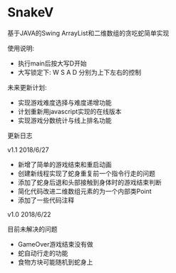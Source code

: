 # SnakeV
基于JAVA的Swing ArrayList和二维数组的贪吃蛇简单实现

使用说明:
- 执行main后按大写D开始
- 大写锁定下: W S A D 分别为上下左右的控制

未来更新计划:
- 实现游戏难度选择与难度递增功能
- 计划重新用javascript实现的在线版本
- 实现游戏分数统计与线上排名功能



更新日志

v1.1 2018/6/27
- 新增了简单的游戏结束和重启动画
- 创建新线程实现了蛇身重复前一个指令行走的问题
- 添加了蛇身后退和头部接触到身体时的游戏结束判断
- 简化代码改进二维数组元素的为一个内部类Point
- 添加了一些代码注释

v1.0 2018/6/22

目前未解决的问题 
- GameOver游戏结束没有做
- 蛇自动行走的功能
- 食物方块可能随机到蛇身上

